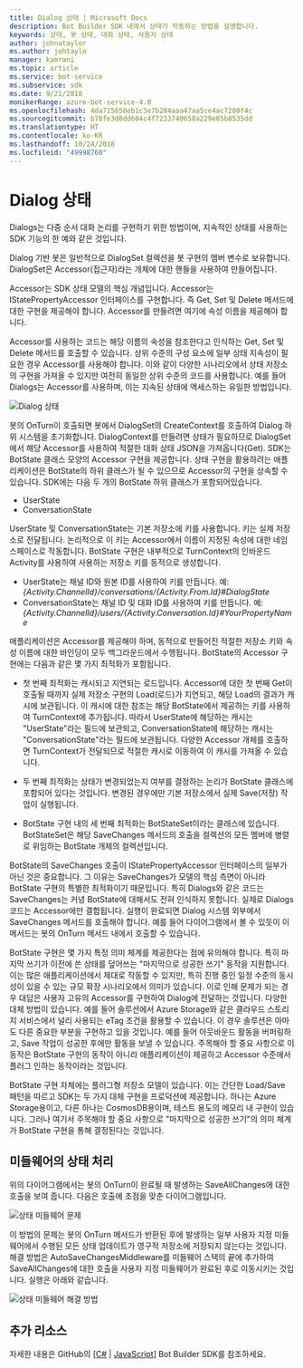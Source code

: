 ```yaml
---
title: Dialog 상태 | Microsoft Docs
description: Bot Builder SDK 내에서 상태가 작동하는 방법을 설명합니다.
keywords: 상태, 봇 상태, 대화 상태, 사용자 상태
author: johnataylor
ms.author: johtaylo
manager: kamrani
ms.topic: article
ms.service: bot-service
ms.subservice: sdk
ms.date: 9/21/2018
monikerRange: azure-bot-service-4.0
ms.openlocfilehash: 4da715650eb1c3e7b284aaa47aa5ce4ac7280f4c
ms.sourcegitcommit: b78fe3d8dd604c4f7233740658a229e85b8535dd
ms.translationtype: HT
ms.contentlocale: ko-KR
ms.lasthandoff: 10/24/2018
ms.locfileid: "49998760"
---
```

# <a name="dialog-state"></a>Dialog 상태

Dialogs는 다중 순서 대화 논리를 구현하기 위한 방법이며, 지속적인 상태를 사용하는 SDK 기능의 한 예와 같은 것입니다. 

Dialog 기반 봇은 일반적으로 DialogSet 컬렉션을 봇 구현의 멤버 변수로 보유합니다. DialogSet은 Accessor(접근자)라는 개체에 대한 핸들을 사용하여 만들어집니다. 

Accessor는 SDK 상태 모델의 핵심 개념입니다. Accessor는 IStatePropertyAccessor 인터페이스를 구현합니다. 즉 Get, Set 및 Delete 메서드에 대한 구현을 제공해야 합니다. Accessor를 만들려면 여기에 속성 이름을 제공해야 합니다. 

Accessor를 사용하는 코드는 해당 이름의 속성을 참조한다고 인식하는 Get, Set 및 Delete 메서드를 호출할 수 있습니다. 상위 수준의 구성 요소에 일부 상태 지속성이 필요한 경우 Accessor를 사용해야 합니다. 이와 같이 다양한 시나리오에서 상태 저장소의 구현을 가져올 수 있지만 여전히 동일한 상위 수준의 코드를 사용합니다. 예를 들어 Dialogs는 Accessor를 사용하며, 이는 지속된 상태에 액세스하는 유일한 방법입니다.

![Dialog 상태](media/bot-builder-dialog-state.png)

봇의 OnTurn이 호출되면 봇에서 DialogSet의 CreateContext를 호출하여 Dialog 하위 시스템을 초기화합니다. DialogContext를 만들려면 상태가 필요하므로 DialogSet에서 해당 Accessor를 사용하여 적절한 대화 상태 JSON을 가져옵니다(Get). SDK는 BotState 클래스 모양의 Accessor 구현을 제공합니다. 상태 구현을 활용하려는 애플리케이션은 BotState의 하위 클래스가 될 수 있으므로 Accessor의 구현을 상속할 수 있습니다. SDK에는 다음 두 개의 BotState 하위 클래스가 포함되어있습니다.

- UserState
- ConversationState

UserState 및 ConversationState는 기본 저장소에 키를 사용합니다. 키는 실제 저장소로 전달됩니다. 논리적으로 이 키는 Accessor에서 이름이 지정된 속성에 대한 네임스페이스로 작동합니다. BotState 구현은 내부적으로 TurnContext의 인바운드 Activity를 사용하여 사용하는 저장소 키를 동적으로 생성합니다.

- UserState는 채널 ID와 원본 ID를 사용하여 키를 만듭니다. 예: _{Activity.ChannelId}/conversations/{Activity.From.Id}#DialogState_
- ConversationState는 채널 ID 및 대화 ID를 사용하여 키를 만듭니다. 예: _{Activity.ChannelId}/users/{Activity.Conversation.Id}#YourPropertyName_

애플리케이션은 Accessor를 제공해야 하며, 동적으로 만들어진 적절한 저장소 키와 속성 이름에 대한 바인딩이 모두 백그라운드에서 수행됩니다. BotState의 Accessor 구현에는 다음과 같은 몇 가지 최적화가 포함됩니다. 

- 첫 번째 최적화는 캐시되고 지연되는 로드입니다. Accessor에 대한 첫 번째 Get이 호출될 때까지 실제 저장소 구현의 Load(로드)가 지연되고, 해당 Load의 결과가 캐시에 보관됩니다. 이 캐시에 대한 참조는 해당 BotState에서 제공하는 키를 사용하여 TurnContext에 추가됩니다. 따라서 UserState에 해당하는 캐시는 "UserState"라는 필드에 보관되고, ConversationState에 해당하는 캐시는 "ConversationState"라는 필드에 보관됩니다. 다양한 Accessor 개체를 호출하면 TurnContext가 전달되므로 적절한 캐시로 이동하여 이 캐시를 가져올 수 있습니다.

- 두 번째 최적화는 상태가 변경되었는지 여부를 결정하는 논리가 BotState 클래스에 포함되어 있다는 것입니다. 변경된 경우에만 기본 저장소에서 실제 Save(저장) 작업이 실행됩니다.

- BotState 구현 내의 세 번째 최적화는 BotStateSet이라는 클래스에 있습니다. BotStateSet은 해당 SaveChanges 메서드의 호출을 컬렉션의 모든 멤버에 병렬로 위임하는 BotState 개체의 컬렉션입니다.

BotState의 SaveChanges 호출이 IStatePropertyAccessor 인터페이스의 일부가 아닌 것은 중요합니다. 그 이유는 SaveChanges가 모델의 핵심 측면이 아니라 BotState 구현의 특별한 최적화이기 때문입니다. 특히 Dialogs와 같은 코드는 SaveChanges는 커녕 BotState에 대해서도 전혀 인식하지 못합니다. 실제로 Dialogs 코드는 Accessor에만 결합됩니다. 실행이 완료되면 Dialog 시스템 외부에서 SaveChanges 메서드를 호출해야 합니다. 예를 들어 다이어그램에서 볼 수 있듯이 이 메서드는 봇의 OnTurn 메서드 내에서 호출할 수 있습니다.

BotState 구현은 몇 가지 특정 의미 체계를 제공한다는 점에 유의해야 합니다. 특히 마지막 쓰기가 이전에 쓴 상태를 덮어쓰는 "마지막으로 성공한 쓰기" 동작을 지원합니다. 이는 많은 애플리케이션에서 제대로 작동할 수 있지만, 특히 진행 중인 일정 수준의 동시성이 있을 수 있는 규모 확장 시나리오에서 의미가 있습니다. 이로 인해 문제가 되는 경우 대답은 사용자 고유의 Accessor를 구현하여 Dialog에 전달하는 것입니다. 다양한 대체 방법이 있습니다. 예를 들어 솔루션에서 Azure Storage와 같은 클라우드 스토리지 서비스에서 널리 사용되는 eTag 조건을 활용할 수 있습니다. 이 경우 솔루션은 아마도 다른 중요한 부분을 구현하고 있을 것입니다. 예를 들어 아웃바운드 활동을 버퍼링하고, Save 작업이 성공한 후에만 활동을 보낼 수 있습니다. 주목해야 할 중요 사항으로 이 동작은 BotState 구현의 동작이 아니라 애플리케이션이 제공하고 Accessor 수준에서 플러그 인하는 동작이라는 것입니다.

BotState 구현 자체에는 플러그형 저장소 모델이 있습니다. 이는 간단한 Load/Save 패턴을 따르고 SDK는 두 가지 대체 구현을 프로덕션에 제공합니다. 하나는 Azure Storage용이고, 다른 하나는 CosmosDB용이며, 테스트 용도의 메모리 내 구현이 있습니다. 그러나 여기서 주목해야 할 중요 사항으로 "마지막으로 성공한 쓰기"의 의미 체계가 BotState 구현을 통해 결정된다는 것입니다.

## <a name="handling-state-in-middleware"></a>미들웨어의 상태 처리
위의 다이어그램에서는 봇의 OnTurn이 완료될 때 발생하는 SaveAllChanges에 대한 호출을 보여 줍니다. 다음은 호출에 초점을 맞춘 다이어그램입니다.

![상태 미들웨어 문제](media/bot-builder-dialog-state-problem.png)

이 방법의 문제는 봇의 OnTurn 메서드가 반환된 후에 발생하는 일부 사용자 지정 미들웨어에서 수행된 모든 상태 업데이트가 영구적 저장소에 저장되지 않는다는 것입니다. 해결 방법은 AutoSaveChangesMiddleware를 미들웨어 스택의 끝에 추가하여 SaveAllChanges에 대한 호출을 사용자 지정 미들웨어가 완료된 후로 이동시키는 것입니다. 실행은 아래와 같습니다.

![상태 미들웨어 해결 방법](media/bot-builder-dialog-state-solution.png)

## <a name="additional-resources"></a>추가 리소스
자세한 내용은 GitHub의 [[C#](https://github.com/Microsoft/BotBuilder-dotnet) | [JavaScript](https://github.com/Microsoft/BotBuilder-js)] Bot Builder SDK를 참조하세요.
